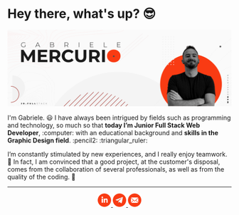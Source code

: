 <!DOCTYPE html>
<html lang="en">
<head>
    <meta charset="UTF-8">
    <meta name="viewport" content="width=device-width, initial-scale=1.0">
    <link rel="stylesheet" href="github-markdown.css">
</head>
<body>
    <main>
        <h1>Hey there, what's up? 😎</h1>
        <img src="https://raw.githubusercontent.com/gabrielemercurio-web/gabrielemercurio-web/master/img/banner-gh-2.png"
            alt=" Gabriele Mercurio - Jr. Full Stack Web Developer">
        <p>I'm Gabriele. 😃 I have always been intrigued by fields such as programming and technology, so much so that
            <strong>today I’m Junior Full Stack Web Developer</strong>, :computer: with an educational background and
            <strong>skills in the Graphic Design field</strong>. :pencil2: :triangular_ruler:
        </p>
        <p>I’m constantly stimulated by new experiences, and I really enjoy teamwork. 💪 In fact, I am convinced that a
            good
            project, at the customer's disposal, comes from the collaboration of several professionals, as well as from
            the
            quality of the coding. 👾
        </p>
        <hr>
        <p align="center">
            <a target="_blank" href="https://www.linkedin.com/in/gabriele-mercurio/">
                    <img width="30px"
                    src="https://raw.githubusercontent.com/gabrielemercurio-web/gabrielemercurio-web/master/img/icon-gh-03.png"
                    alt="Linkedin-red-icon">
            </a>
            <a target="_blank" href="https://t.me/GabrieleMercurio">
                    <img width="30px"
                    src="https://raw.githubusercontent.com/gabrielemercurio-web/gabrielemercurio-web/master/img/icon-gh-04.png"
                    alt="Telegram-red-icon">
            </a>
            <a target="_blank" href="mailto:gabrielemercurio.web@gmail.com">
                    <img width="30px"
                    src="https://raw.githubusercontent.com/gabrielemercurio-web/gabrielemercurio-web/master/img/icon-gh-05.png"
                    alt="Email-red-icon">
            </a>
        </p>
    </main>
</body>
</html>